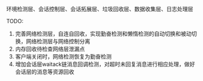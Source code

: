 

环境检测层、会话控制层、会话拓展层、垃圾回收层、数据收集层、日志处理层

TODO:
1. 完善网络检测层，自连自回收，实现勤奋检测和懒惰检测的自动切换和被动切换，网络检测层与网络控制分离
2. 内存回收待检查网络层泄漏点
3. 客户端关闭时，网络检测恢复为勤奋检测
4. 增加会话层waitack链消息回调检测，对超时未回复消息进行相应处理，做好会话层的消息等资源回收